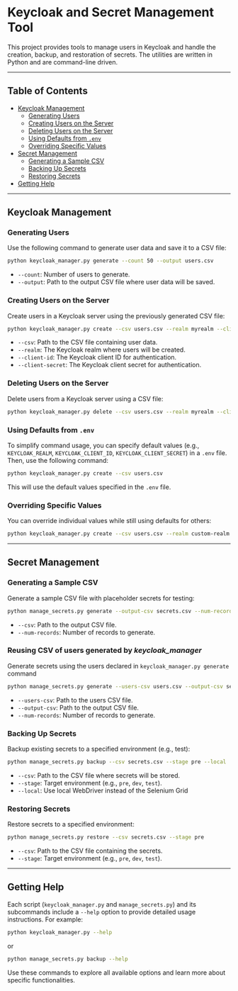 # Keycloak and Secret Management Tool

This project provides tools to manage users in Keycloak and handle the creation, backup, and restoration of secrets. The utilities are written in Python and are command-line driven.

---

## Table of Contents

- [Keycloak Management](#keycloak-management)
  - [Generating Users](#generating-users)
  - [Creating Users on the Server](#creating-users-on-the-server)
  - [Deleting Users on the Server](#deleting-users-on-the-server)
  - [Using Defaults from `.env`](#using-defaults-from-env)
  - [Overriding Specific Values](#overriding-specific-values)
- [Secret Management](#secret-management)
  - [Generating a Sample CSV](#generating-a-sample-csv)
  - [Backing Up Secrets](#backing-up-secrets)
  - [Restoring Secrets](#restoring-secrets)
- [Getting Help](#getting-help)

---

## Keycloak Management

### Generating Users
Use the following command to generate user data and save it to a CSV file:

```bash
python keycloak_manager.py generate --count 50 --output users.csv
```

- `--count`: Number of users to generate.
- `--output`: Path to the output CSV file where user data will be saved.

### Creating Users on the Server
Create users in a Keycloak server using the previously generated CSV file:

```bash
python keycloak_manager.py create --csv users.csv --realm myrealm --client-id myclient --client-secret mysecret
```

- `--csv`: Path to the CSV file containing user data.
- `--realm`: The Keycloak realm where users will be created.
- `--client-id`: The Keycloak client ID for authentication.
- `--client-secret`: The Keycloak client secret for authentication.

### Deleting Users on the Server
Delete users from a Keycloak server using a CSV file:

```bash
python keycloak_manager.py delete --csv users.csv --realm myrealm --client-id myclient --client-secret mysecret
```

### Using Defaults from `.env`
To simplify command usage, you can specify default values (e.g., `KEYCLOAK_REALM`, `KEYCLOAK_CLIENT_ID`, `KEYCLOAK_CLIENT_SECRET`) in a `.env` file. Then, use the following command:

```bash
python keycloak_manager.py create --csv users.csv
```

This will use the default values specified in the `.env` file.

### Overriding Specific Values
You can override individual values while still using defaults for others:

```bash
python keycloak_manager.py create --csv users.csv --realm custom-realm
```

---

## Secret Management

### Generating a Sample CSV
Generate a sample CSV file with placeholder secrets for testing:

```bash
python manage_secrets.py generate --output-csv secrets.csv --num-records 5
```

- `--csv`: Path to the output CSV file.
- `--num-records`: Number of records to generate.


### Reusing CSV of users generated by _keycloak_manager_
Generate secrets using the users declared in `keycloak_manager.py generate` command

```bash
python manage_secrets.py generate --users-csv users.csv --output-csv secrets.csv --num-records 5
```

- `--users-csv`: Path to the users CSV file.
- `--output-csv`: Path to the output CSV file.
- `--num-records`: Number of records to generate.

### Backing Up Secrets
Backup existing secrets to a specified environment (e.g., test):

```bash
python manage_secrets.py backup --csv secrets.csv --stage pre --local
```

- `--csv`: Path to the CSV file where secrets will be stored.
- `--stage`: Target environment (e.g., `pre`, `dev`, `test`).
- `--local`: Use local WebDriver instead of the Selenium Grid

### Restoring Secrets
Restore secrets to a specified environment:

```bash
python manage_secrets.py restore --csv secrets.csv --stage pre
```

- `--csv`: Path to the CSV file containing the secrets.
- `--stage`: Target environment (e.g., `pre`, `dev`, `test`).

---

## Getting Help

Each script (`keycloak_manager.py` and `manage_secrets.py`) and its subcommands include a `--help` option to provide detailed usage instructions. For example:

```bash
python keycloak_manager.py --help
```

or

```bash
python manage_secrets.py backup --help
```

Use these commands to explore all available options and learn more about specific functionalities.

